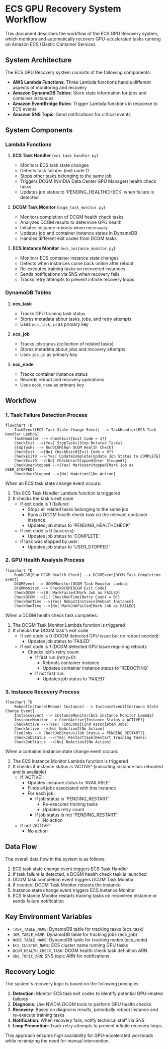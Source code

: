 # ECS GPU Recovery System Workflow

This document describes the workflow of the ECS GPU Recovery system, which monitors and automatically recovers GPU-accelerated tasks running on Amazon ECS (Elastic Container Service).

## System Architecture

The ECS GPU Recovery system consists of the following components:

- **AWS Lambda Functions**: Three Lambda functions handle different aspects of monitoring and recovery
- **Amazon DynamoDB Tables**: Store state information for jobs and container instances
- **Amazon EventBridge Rules**: Trigger Lambda functions in response to ECS events
- **Amazon SNS Topic**: Send notifications for critical events

## System Components

### Lambda Functions

1. **ECS Task Handler** (`ecs_task_handler.py`)
   - Monitors ECS task state changes
   - Detects task failures (exit code 1)
   - Stops other tasks belonging to the same job
   - Triggers DCGM (NVIDIA Data Center GPU Manager) health check tasks
   - Updates job status to 'PENDING_HEALTHCHECK' when failure is detected

2. **DCGM Task Monitor** (`dcgm_task_monitor.py`)
   - Monitors completion of DCGM health check tasks
   - Analyzes DCGM results to determine GPU health
   - Initiates instance reboots when necessary
   - Updates job and container instance states in DynamoDB
   - Handles different exit codes from DCGM tasks

3. **ECS Instance Monitor** (`ecs_instance_monitor.py`)
   - Monitors ECS container instance state changes
   - Detects when instances come back online after reboot
   - Re-executes training tasks on recovered instances
   - Sends notifications via SNS when recovery fails
   - Tracks retry attempts to prevent infinite recovery loops

### DynamoDB Tables

1. **ecs_task**
   - Tracks GPU training task status
   - Stores metadata about tasks, jobs, and retry attempts
   - Uses `ecs_task_id` as primary key

2. **ecs_job**
   - Tracks job status (collection of related tasks)
   - Stores metadata about jobs and recovery attempts
   - Uses `job_id` as primary key

3. **ecs_node**
   - Tracks container instance status
   - Records reboot and recovery operations
   - Uses `node_name` as primary key

## Workflow

### 1. Task Failure Detection Process

```mermaid
flowchart TD
    TaskEvent[ECS Task State Change Event] --> TaskHandler[ECS Task Handler Lambda]
    TaskHandler --> CheckExit{Exit Code = 1?}
    CheckExit -->|Yes| StopTasks[Stop Related Tasks]
    StopTasks --> RunDCGM[Run DCGM Health Check]
    CheckExit -->|No| CheckExit0{Exit Code = 0?}
    CheckExit0 -->|Yes| UpdateComplete[Update Job Status to COMPLETE]
    CheckExit0 -->|No| CheckUserStopped{User Stopped?}
    CheckUserStopped -->|Yes| MarkUserStopped[Mark Job as USER_STOPPED]
    CheckUserStopped -->|No| NoAction1[No Action]
```

When an ECS task state change event occurs:
1. The ECS Task Handler Lambda function is triggered
2. It checks the task's exit code
   - If exit code is 1 (failure):
     - Stops all related tasks belonging to the same job
     - Runs a DCGM health check task on the relevant container instance
     - Updates job status to 'PENDING_HEALTHCHECK'
   - If exit code is 0 (success):
     - Updates job status to 'COMPLETE'
   - If task was stopped by user:
     - Updates job status to 'USER_STOPPED'

### 2. GPU Health Analysis Process

```mermaid
flowchart TD
    RunDCGM[Run DCGM Health Check] --> DCGMEvent[DCGM Task Completion Event]
    DCGMEvent --> DCGMMonitor[DCGM Task Monitor Lambda]
    DCGMMonitor --> CheckDCGM{DCGM Exit Code}
    CheckDCGM -->|0| MarkFailed[Mark Job as FAILED]
    CheckDCGM -->|1| CheckRunTime{Retry Count = 0?}
    CheckRunTime -->|Yes| RebootInstance[Reboot Instance]
    CheckRunTime -->|No| MarkJobFailed[Mark Job as FAILED]
```

When a DCGM health check task completes:
1. The DCGM Task Monitor Lambda function is triggered
2. It checks the DCGM task's exit code
   - If exit code is 0 (DCGM detected GPU issue but no reboot needed):
     - Updates job status to 'FAILED'
   - If exit code is 1 (DCGM detected GPU issue requiring reboot):
     - Checks job's retry count
       - If first run (retry=0):
         - Reboots container instance
         - Updates container instance status to 'REBOOTING'
       - If not first run:
         - Updates job status to 'FAILED'

### 3. Instance Recovery Process

```mermaid
flowchart TD
    RebootInstance[Reboot Instance] --> InstanceEvent[Instance State Change Event]
    InstanceEvent --> InstanceMonitor[ECS Instance Monitor Lambda]
    InstanceMonitor --> CheckActive{Instance Status = ACTIVE?}
    CheckActive -->|Yes| FindJobs[Find Associated Jobs]
    CheckActive -->|No| NoAction2[No Action]
    FindJobs --> CheckJobStatus{Job Status = PENDING_RESTART?}
    CheckJobStatus -->|Yes| RestartTask[Restart Training Tasks]
    CheckJobStatus -->|No| NoAction3[No Action]
```

When a container instance state change event occurs:
1. The ECS Instance Monitor Lambda function is triggered
2. It checks if instance status is 'ACTIVE' (indicating instance has rebooted and is available)
   - If 'ACTIVE':
     - Updates instance status to 'AVAILABLE'
     - Finds all jobs associated with this instance
     - For each job:
       - If job status is 'PENDING_RESTART':
         - Re-executes training tasks
         - Updates retry count
       - If job status is not 'PENDING_RESTART':
         - No action
   - If not 'ACTIVE':
     - No action

## Data Flow

The overall data flow in the system is as follows:

1. ECS task state change event triggers ECS Task Handler
2. If task failure is detected, a DCGM health check task is launched
3. DCGM task completion event triggers DCGM Task Monitor
4. If needed, DCGM Task Monitor reboots the instance
5. Instance state change event triggers ECS Instance Monitor
6. ECS Instance Monitor restarts training tasks on recovered instance or sends failure notification

## Key Environment Variables

- `TASK_TABLE_NAME`: DynamoDB table for tracking tasks (ecs_task)
- `JOB_TABLE_NAME`: DynamoDB table for tracking jobs (ecs_job)
- `NODE_TABLE_NAME`: DynamoDB table for tracking nodes (ecs_node)
- `ECS_CLUSTER_NAME`: ECS cluster name running GPU tasks
- `DCGM_HEALTH_CHECK_TASK`: DCGM health check task definition ARN
- `SNS_TOPIC_ARN`: SNS topic ARN for notifications

## Recovery Logic

The system's recovery logic is based on the following principles:

1. **Detection**: Monitor ECS task exit codes to identify potential GPU-related failures
2. **Diagnosis**: Use NVIDIA DCGM tools to perform GPU health checks
3. **Recovery**: Based on diagnosis results, potentially reboot instance and re-execute training tasks
4. **Notification**: When recovery fails, notify technical staff via SNS
5. **Loop Prevention**: Track retry attempts to prevent infinite recovery loops

This approach ensures high availability for GPU-accelerated workloads while minimizing the need for manual intervention.
